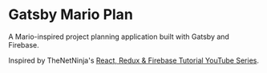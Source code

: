 # Gatsby Mario Plan

A Mario-inspired project planning application built with Gatsby and Firebase.

Inspired by TheNetNinja's [React, Redux & Firebase Tutorial YouTube Series](https://www.youtube.com/watch?v=Oi4v5uxTY5o&list=PL4cUxeGkcC9iWstfXntcj8f-dFZ4UtlN3).

